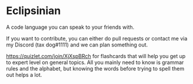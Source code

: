 # Eclipsinian
A code language you can speak to your friends with.

If you want to contribute, you can either do pull requests or contact me via my Discord (tax dog#1111) and we can plan something out.

https://quizlet.com/join/XjXspBRch for flashcards that will help you get up to expert level on general topics.
All you mainly need to know is grammar rules and the alphabet, but knowing the words before trying to spell them out helps a lot.
